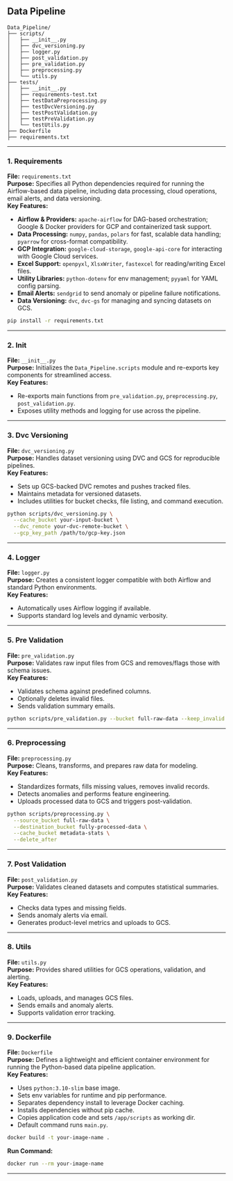 ## Data Pipeline

```
Data_Pipeline/
├── scripts/
│   ├── __init__.py                
│   ├── dvc_versioning.py          
│   ├── logger.py                  
│   ├── post_validation.py         
│   ├── pre_validation.py          
│   ├── preprocessing.py           
│   └── utils.py                   
├── tests/
│   ├── __init__.py
│   ├── requirements-test.txt      
│   ├── testDataPreprocessing.py
│   ├── testDvcVersioning.py
│   ├── testPostValidation.py
│   ├── testPreValidation.py
│   └── testUtils.py
├── Dockerfile                     
├── requirements.txt               
```
---

### 1. Requirements  
**File:** `requirements.txt`  
**Purpose:** Specifies all Python dependencies required for running the Airflow-based data pipeline, including data processing, cloud operations, email alerts, and data versioning.  
**Key Features:**  
- **Airflow & Providers:** `apache-airflow` for DAG-based orchestration; Google & Docker providers for GCP and containerized task support.  
- **Data Processing:** `numpy`, `pandas`, `polars` for fast, scalable data handling; `pyarrow` for cross-format compatibility.  
- **GCP Integration:** `google-cloud-storage`, `google-api-core` for interacting with Google Cloud services.  
- **Excel Support:** `openpyxl`, `XlsxWriter`, `fastexcel` for reading/writing Excel files.  
- **Utility Libraries:** `python-dotenv` for env management; `pyyaml` for YAML config parsing.  
- **Email Alerts:** `sendgrid` to send anomaly or pipeline failure notifications.  
- **Data Versioning:** `dvc`, `dvc-gs` for managing and syncing datasets on GCS.  
```bash
pip install -r requirements.txt
```

---

### 2. Init  
**File:** `__init__.py`  
**Purpose:** Initializes the `Data_Pipeline.scripts` module and re-exports key components for streamlined access.  
**Key Features:**  
- Re-exports main functions from `pre_validation.py`, `preprocessing.py`, `post_validation.py`.  
- Exposes utility methods and logging for use across the pipeline.  

---

### 3. Dvc Versioning 
**File:** `dvc_versioning.py`  
**Purpose:** Handles dataset versioning using DVC and GCS for reproducible pipelines.  
**Key Features:**  
- Sets up GCS-backed DVC remotes and pushes tracked files.  
- Maintains metadata for versioned datasets.  
- Includes utilities for bucket checks, file listing, and command execution.  
```bash
python scripts/dvc_versioning.py \
  --cache_bucket your-input-bucket \
  --dvc_remote your-dvc-remote-bucket \
  --gcp_key_path /path/to/gcp-key.json
```

---

### 4. Logger  
**File:** `logger.py`  
**Purpose:** Creates a consistent logger compatible with both Airflow and standard Python environments.  
**Key Features:**  
- Automatically uses Airflow logging if available.  
- Supports standard log levels and dynamic verbosity.  

---

### 5. Pre Validation  
**File:** `pre_validation.py`  
**Purpose:** Validates raw input files from GCS and removes/flags those with schema issues.  
**Key Features:**  
- Validates schema against predefined columns.  
- Optionally deletes invalid files.  
- Sends validation summary emails.  
```bash
python scripts/pre_validation.py --bucket full-raw-data --keep_invalid
```

---

### 6. Preprocessing  
**File:** `preprocessing.py`  
**Purpose:** Cleans, transforms, and prepares raw data for modeling.  
**Key Features:**  
- Standardizes formats, fills missing values, removes invalid records.  
- Detects anomalies and performs feature engineering.  
- Uploads processed data to GCS and triggers post-validation.  
```bash
python scripts/preprocessing.py \
  --source_bucket full-raw-data \
  --destination_bucket fully-processed-data \
  --cache_bucket metadata-stats \
  --delete_after
```

---

### 7. Post Validation  
**File:** `post_validation.py`  
**Purpose:** Validates cleaned datasets and computes statistical summaries.  
**Key Features:**  
- Checks data types and missing fields.  
- Sends anomaly alerts via email.  
- Generates product-level metrics and uploads to GCS.  

---

### 8. Utils  
**File:** `utils.py`  
**Purpose:** Provides shared utilities for GCS operations, validation, and alerting.  
**Key Features:**  
- Loads, uploads, and manages GCS files.  
- Sends emails and anomaly alerts.  
- Supports validation error tracking.  

---

### 9. Dockerfile  
**File:** `Dockerfile`  
**Purpose:** Defines a lightweight and efficient container environment for running the Python-based data pipeline application.  
**Key Features:**  
- Uses `python:3.10-slim` base image.  
- Sets env variables for runtime and pip performance.  
- Separates dependency install to leverage Docker caching.  
- Installs dependencies without pip cache.  
- Copies application code and sets `/app/scripts` as working dir.  
- Default command runs `main.py`.  
```bash
docker build -t your-image-name .
```
**Run Command:**  
```bash
docker run --rm your-image-name
```

---
